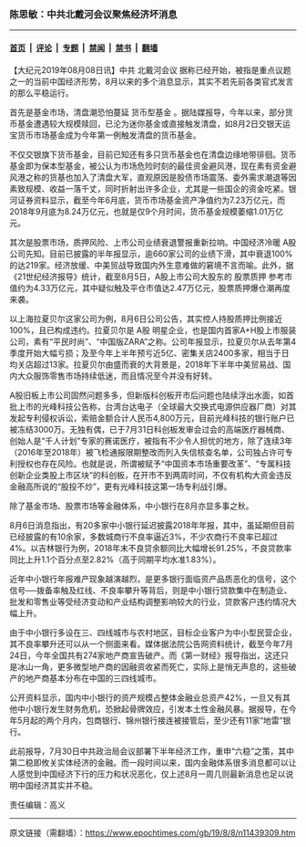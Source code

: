### 陈思敏：中共北戴河会议聚焦经济坏消息

---

#### [首页](../../../..?n11439309) &nbsp;|&nbsp; [评论](../../../../../epoch-comment?n11439309) &nbsp;|&nbsp; [专题](../../../../../epoch-special?n11439309) &nbsp;|&nbsp; [禁闻](../../../../../epoch-news?n11439309) &nbsp;|&nbsp; [禁书](../../../../../books?n11439309) &nbsp;|&nbsp; [翻墙](https://github.com/gfw-breaker/nogfw/blob/master/README.md?n11439309)


<div class="post_content" id="artbody" itemprop="articleBody">
 <!-- article content begin -->
 <p>
  【大纪元2019年08月08日讯】中共
  <ok href="https://www.epochtimes.com/gb/tag/%E5%8C%97%E6%88%B4%E6%B2%B3%E4%BC%9A%E8%AE%AE.html">
   北戴河会议
  </ok>
  据称已经开始，被指是重点议题之一的当前中国经济形势，8月以来的多个消息显示，其实不若先前各类官式发言的那么平稳运行。
 </p>
 <p>
  首先是基金市场，清盘潮恐怕蔓延
  <ok href="https://www.epochtimes.com/gb/tag/%E8%B4%A7%E5%B8%81%E5%9E%8B%E5%9F%BA%E9%87%91.html">
   货币型基金
  </ok>
  。据陆媒报导，今年以来，部分货币基金遭遇较大规模赎回，已沦为迷你基金或直接触发清盘，如8月2日交银天运宝货币市场基金成为今年第一例触发清盘的货币基金。
 </p>
 <p>
  不仅交银旗下货币基金，目前已知还有多只货币基金也在清盘边缘地带徘徊。货币基金即为保本型基金，被公认为市场危险时刻的最佳资金避风港，现在素有资金避风港之称的货基也加入了清盘大军，直观原因是股债市场震荡、委外需求潮退等因素致规模、收益一落千丈，同时折射出许多企业，尤其是一些国企的资金吃紧。银河证券资料显示，截至今年6月底，货币市场基金资产净值约为7.23万亿元，而2018年9月底为8.24万亿元，也就是仅9个月时间，货币基金规模萎缩1.01万亿元。
 </p>
 <p>
  其次是股票市场，质押风险、上市公司业绩衰退警报重新拉响。中国经济冷暖
  <ok href="https://www.epochtimes.com/gb/tag/a%E8%82%A1.html">
   A股
  </ok>
  公司先知。目前已披露的半年报显示，逾660家公司的业绩下滑，其中衰退100%的达219家。经济放缓、中美贸战导致国内外生意难做的窘境不言而喻。此外，据《21世纪经济报导》统计，截至8月5日，A股上市公司大股东的
  <ok href="https://www.epochtimes.com/gb/tag/%E8%82%A1%E7%A5%A8%E8%B4%A8%E6%8A%BC.html">
   股票质押
  </ok>
  参考市值约为4.33万亿元，其中疑似触及平仓市值达2.47万亿元，股票质押爆仓潮再度来袭。
 </p>
 <p>
  以上海拉夏贝尔这家公司为例，8月6日公司公告，其实控人持股质押比例接近100%，且已构成违约。拉夏贝尔是
  <ok href="https://www.epochtimes.com/gb/tag/a%E8%82%A1.html">
   A股
  </ok>
  明星企业，也是国内首家A+H股上市服装公司，素有“平民时尚”、“中国版ZARA”之称。公司年报显示，拉夏贝尔从去年第4季度开始大幅亏损；及至今年上半年预亏近5亿、密集关店2400多家，相当于日均关店超过13家。拉夏贝尔由盛而衰的大背景是，2018年下半年中美贸易战、国内大众服饰零售市场持续低迷，而且情况至今并没有好转。
 </p>
 <p>
  A股旧板上市公司固然问题多多，但新版科创板开市后问题也陆续浮出水面，如首批上市的光峰科技公告称，台湾台达电子（全球最大交换式电源供应器厂商）对其发起专利侵权诉讼，索赔金额合计人民币4,800万元，目前光峰科技的银行账户已被冻结3000万。无独有偶，已于7月31日科创板发审会过会的高端医疗器械商、创始人是“千人计划”专家的赛诺医疗，被指有不少令人担忧的地方，除了连续3年（2016年至2018年）被飞检通报限期整改而列入失信核查名单，公司独占许可专利授权也存在风险。也就是说，所谓被赋予“中国资本市场重要改革”、“专属科技创新企业类股上市区块”的科创板，在开市不到两周时间，不仅有机构大资金违反金融高所说的“股投不炒”，更有光峰科技这第一场专利战引爆。
 </p>
 <p>
  除了基金市场、股票市场等金融体系，中小银行在8月亦显多事之秋。
 </p>
 <p>
  8月6日消息指出，有20多家中小银行延迟披露2018年年报，其中，虽延期但目前已经披露的有10余家，多数城商行不良率逼近3%，不少农商行不良率已超过4%。以吉林银行为例，2018年末不良贷余额同比大幅增长91.25%，不良贷款率同比上升1.1个百分点至2.82%（高于同期平均水准1.83%）。
 </p>
 <p>
  近年中小银行年报难产现象越演越烈，是更多银行面临资产品质恶化的信号，这个信号──拨备率触及红线、不良率攀升等背后，则是中小银行贷款集中在制造业、批发和零售业等受经济变动和产业结构调整影响较大的行业，贷款客户违约情况大幅上升。
 </p>
 <p>
  由于中小银行多设在三、四线城市与农村地区，目标企业客户为中小型民营企业，其不良率攀升还可以从一个侧面来看。媒体据法院公告网资料统计，截至今年7月24日，今年全国共有274家地产商宣告破产。而《第一财经》报导指出，这还只是冰山一角，更多微型地产商的因融资收紧而死亡，实际上是悄无声息的，这些破产的地产商基本分布在中国的三四线城市。
 </p>
 <p>
  公开资料显示，国内中小银行的资产规模占整体金融业总资产42%，一旦又有其他中小银行发生财务危机，恐掀起骨牌效应，引发本土性金融风暴。据报导，在今年5月起的两个月内，包商银行、锦州银行接连被接管后，至少还有11家“地雷”银行。
 </p>
 <p>
  此前报导，7月30日中共政治局会议部署下半年经济工作，重申“六稳”之策，其中第二稳即攸关实体经济的金融。而一段时间以来，国内金融体系很多消息都可以让人感觉到中国经济下行的压力和状况恶化，仅上述8月一周几则最新消息也足以说明中国经济其实并不稳。
 </p>
 <p>
  责任编辑：高义
 </p>
 <!-- article content end -->
 <div id="below_article_ad">
 </div>
</div>


---

原文链接（需翻墙）：https://www.epochtimes.com/gb/19/8/8/n11439309.htm